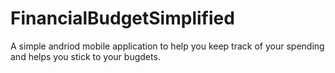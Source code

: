# FinancialBudgetSimplified

A simple andriod mobile application to help you keep track of your spending and helps you stick to your bugdets.
